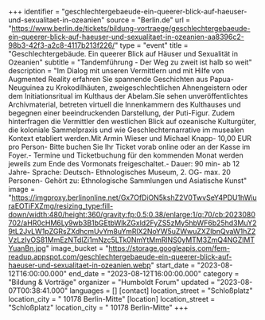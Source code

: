 +++
identifier = "geschlechtergebaeude-ein-queerer-blick-auf-haeuser-und-sexualitaet-in-ozeanien"
source = "Berlin.de"
url = "https://www.berlin.de/tickets/bildung-vortraege/geschlechtergebaeude-ein-queerer-blick-auf-haeuser-und-sexualitaet-in-ozeanien-aa8396c2-98b3-42f3-a2c8-4117b213f226/"
type = "event"
title = "Geschlechtergebäude. Ein queerer Blick auf Häuser und Sexualität in Ozeanien"
subtitle = "Tandemführung - Der Weg zu zweit ist halb so weit"
description = "Im Dialog mit unseren Vermittlern und mit Hilfe von Augmented Reality erfahren Sie spannende Geschichten aus Papua-Neuguinea zu Krokodilhäuten, zweigeschlechtlichen Ahnengeistern oder dem Initiationsritual im Kulthaus der Abelam.Sie sehen unveröffentlichtes Archivmaterial, betreten virtuell die Innenkammern des Kulthauses und begegnen einer beeindruckenden Darstellung, der Puti-Figur. Zudem hinterfragen die Vermittler den westlichen Blick auf ozeanische Kulturgüter, die koloniale Sammelpraxis und wie Geschlechternarrative im musealen Kontext etabliert werden.Mit Armin Wieser und Michael Knapp- 10,00 EUR pro Person- Bitte buchen Sie Ihr Ticket vorab online oder an der Kasse im Foyer.- Termine und Ticketbuchung für den kommenden Monat werden jeweils zum Ende des Vormonats freigeschaltet.- Dauer: 90 min- ab 12 Jahre- Sprache: Deutsch- Ethnologisches Museum, 2. OG- max. 20 Personen- Gehört zu: Ethnologische Sammlungen und Asiatische Kunst"
image = "https://imgproxy.berlinonline.net/Gx7OfDiON5kshZ2V0TwvSeY4PDU1hWiuraEOTiFXZmg/resizing_type:fill-down/width:480/height:360/gravity:fp:0.5:0.38/enlarge:1/q:70/cb:2023080702/aHR0cHM6Ly9wb3B1bGEtbWlkZGxld2FyZS5zMy5hbWF6b25hd3MuY29tL2JvLW1pZGRsZXdhcmUvYm8uYmRlX2NoYW5uZWwuZXZlbnQvaW1hZ2VzLzIyOS81MmEzNTdlZi1mNzc5LTk0NmYtMmRlNS0yMTM3ZmQ4NGZlMTYuanBn.jpg"
image_bucket = "https://storage.googleapis.com/fem-readup.appspot.com/geschlechtergebaeude-ein-queerer-blick-auf-haeuser-und-sexualitaet-in-ozeanien.webp"
start_date = "2023-08-12T16:00:00.000"
end_date = "2023-08-12T16:00:00.000"
category = "Bildung & Vorträge"
organizer = "Humboldt Forum"
updated = "2023-08-07T00:38:41.000"
languages = []
[contact]
location_street = "Schloßplatz"
location_city = " 10178 Berlin-Mitte"
[location]
location_street = "Schloßplatz"
location_city = " 10178 Berlin-Mitte"
+++